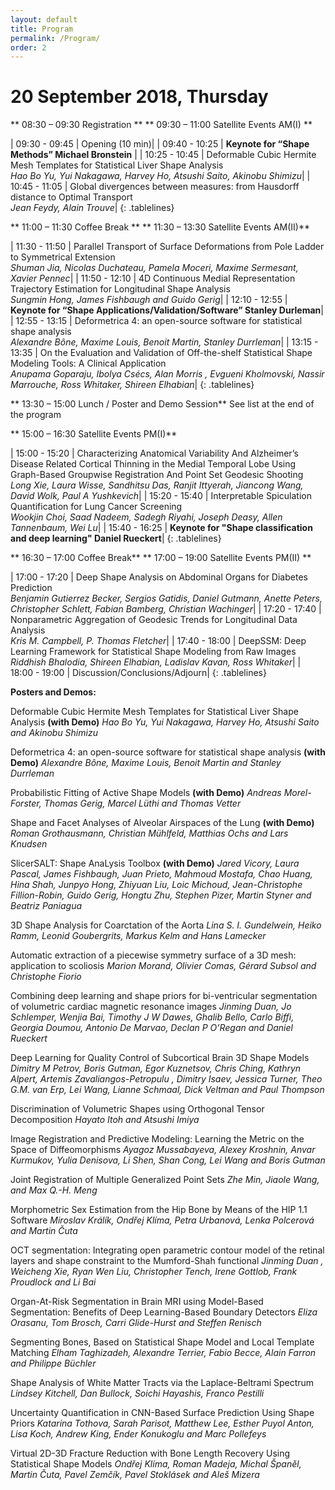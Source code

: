 ```yaml
---
layout: default
title: Program
permalink: /Program/
order: 2
---
```


<style>
.tablelines table, .tablelines td, .tablelines th {
        border: 0px solid black;
          min-width: 4em;
        }
</style>

# 20 September 2018, Thursday

** 08:30 – 09:30                   Registration **
** 09:30 – 11:00                   Satellite Events AM(I) **
 
| 09:30 - 09:45 | Opening  (10 min)|
| 09:40 - 10:25 | **Keynote for “Shape Methods” Michael Bronstein** |
| 10:25 - 10:45 | Deformable Cubic Hermite Mesh Templates for Statistical Liver Shape Analysis <br>
                 *Hao Bo Yu, Yui Nakagawa, Harvey Ho, Atsushi Saito, Akinobu Shimizu*|
| 10:45 - 11:05 | Global divergences between measures: from Hausdorff distance to Optimal Transport <br>
                 *Jean Feydy, Alain Trouve*|
{: .tablelines}
 
** 11:00 – 11:30                   Coffee Break **
** 11:30 – 13:30                   Satellite Events AM(II)**
 
| 11:30 - 11:50 | Parallel Transport of Surface Deformations from Pole Ladder to Symmetrical Extension <br>
                  *Shuman Jia, Nicolas Duchateau, Pamela Moceri, Maxime Sermesant, Xavier Pennec*|
| 11:50 - 12:10 | 4D Continuous Medial Representation Trajectory Estimation for Longitudinal Shape Analysis <br>
                  *Sungmin Hong, James Fishbaugh and Guido Gerig*|
| 12:10 - 12:55 | **Keynote for “Shape Applications/Validation/Software” Stanley Durleman**|
| 12:55 - 13:15 | Deformetrica 4: an open-source software for statistical shape analysis <br>
                  *Alexandre Bône, Maxime Louis, Benoit Martin, Stanley Durrleman*|
| 13:15 - 13:35 | On the Evaluation and Validation of Off-the-shelf Statistical Shape Modeling Tools: A Clinical Application <br>
                  *Anupama Goparaju, Ibolya Csécs, Alan Morris , Evgueni Kholmovski, Nassir Marrouche, Ross Whitaker, Shireen Elhabian*|
{: .tablelines}



** 13:30 – 15:00                   Lunch / Poster and Demo Session**
See list at the end of the program

** 15:00 – 16:30                   Satellite Events PM(I)**
 
| 15:00 - 15:20 | Characterizing Anatomical Variability And Alzheimer’s Disease Related Cortical Thinning in the Medial Temporal Lobe Using Graph-Based Groupwise Registration And Point Set Geodesic Shooting <br>
                  *Long Xie, Laura Wisse, Sandhitsu Das, Ranjit Ittyerah, Jiancong Wang, David Wolk, Paul A Yushkevich*|
| 15:20 - 15:40 | Interpretable Spiculation Quantification for Lung Cancer Screening <br>
                  *Wookjin Choi, Saad Nadeem, Sadegh Riyahi, Joseph Deasy, Allen Tannenbaum, Wei Lu*|
| 15:40 - 16:25 | **Keynote for "Shape classification and deep learning" Daniel Rueckert**|
{: .tablelines}

** 16:30 – 17:00                   Coffee Break**
** 17:00 – 19:00                   Satellite Events PM(II)  **  
 
| 17:00 - 17:20 | Deep Shape Analysis on Abdominal Organs for Diabetes Prediction <br>
                 *Benjamin Gutierrez Becker, Sergios Gatidis, Daniel Gutmann, Anette Peters, Christopher Schlett, Fabian Bamberg, Christian Wachinger*|
| 17:20 - 17:40 | Nonparametric Aggregation of Geodesic Trends for Longitudinal Data Analysis <br>
                 *Kris M. Campbell, P. Thomas Fletcher*|
| 17:40 - 18:00 | DeepSSM: Deep Learning Framework for Statistical Shape Modeling from Raw Images <br>
                 *Riddhish Bhalodia, Shireen Elhabian, Ladislav Kavan, Ross Whitaker*|
| 18:00 - 19:00 | Discussion/Conclusions/Adjourn|
{: .tablelines}


**Posters and Demos:**
 
Deformable Cubic Hermite Mesh Templates for Statistical Liver Shape Analysis **(with Demo)**
*Hao Bo Yu, Yui Nakagawa, Harvey Ho, Atsushi Saito and Akinobu Shimizu*
 
Deformetrica 4: an open-source software for statistical shape analysis **(with Demo)**
*Alexandre Bône, Maxime Louis, Benoit Martin and Stanley Durrleman*

Probabilistic Fitting of Active Shape Models **(with Demo)**
*Andreas Morel-Forster, Thomas Gerig, Marcel Lüthi and Thomas Vetter*

Shape and Facet Analyses of Alveolar Airspaces of the Lung **(with Demo)**
*Roman Grothausmann, Christian Mühlfeld, Matthias Ochs and Lars Knudsen*
 
SlicerSALT: Shape AnaLysis Toolbox **(with Demo)**
*Jared Vicory, Laura Pascal, James  Fishbaugh, Juan Prieto, Mahmoud Mostafa, Chao Huang, Hina Shah, Junpyo Hong, Zhiyuan Liu, Loic Michoud, Jean-Christophe Fillion-Robin, Guido Gerig, Hongtu Zhu, Stephen Pizer, Martin Styner and Beatriz Paniagua*

3D Shape Analysis for Coarctation of the Aorta
*Lina S. I. Gundelwein, Heiko Ramm, Leonid Goubergrits, Markus Kelm and Hans Lamecker*

Automatic extraction of a piecewise symmetry surface of a 3D mesh: application to scoliosis
*Marion Morand, Olivier Comas, Gérard Subsol and Christophe Fiorio*

Combining deep learning and shape priors for bi-ventricular segmentation of volumetric cardiac magnetic resonance images
*Jinming Duan, Jo Schlemper, Wenjia Bai, Timothy J W Dawes, Ghalib Bello, Carlo Biffi, Georgia Doumou, Antonio De Marvao, Declan P O’Regan and Daniel Rueckert*

Deep Learning for Quality Control of Subcortical Brain 3D Shape Models
*Dimitry M Petrov, Boris Gutman, Egor Kuznetsov, Chris Ching, Kathryn Alpert, Artemis Zavaliangos-Petropulu , Dimitry Isaev, Jessica Turner,  Theo G.M. van Erp,  Lei Wang, Lianne Schmaal, Dick Veltman and Paul Thompson*

Discrimination of Volumetric Shapes using Orthogonal Tensor Decomposition
*Hayato Itoh and Atsushi Imiya*

Image Registration and Predictive Modeling: Learning the Metric on the Space of Diffeomorphisms
*Ayagoz Mussabayeva, Alexey Kroshnin, Anvar Kurmukov, Yulia Denisova, Li Shen, Shan Cong, Lei Wang and Boris Gutman*

Joint Registration of Multiple Generalized Point Sets
*Zhe Min, Jiaole Wang, and Max Q.-H. Meng*

Morphometric Sex Estimation from the Hip Bone by Means of the HIP 1.1 Software
*Miroslav Králík, Ondřej Klíma, Petra Urbanová, Lenka Polcerová and Martin Čuta*

OCT segmentation: Integrating open parametric contour model of the retinal layers and shape constraint to the Mumford-Shah functional
*Jinming Duan , Weicheng Xie, Ryan Wen Liu, Christopher Tench, Irene Gottlob, Frank Proudlock and Li Bai*

Organ-At-Risk Segmentation in Brain MRI using Model-Based Segmentation: Benefits of Deep Learning-Based Boundary Detectors
*Eliza Orasanu, Tom Brosch, Carri Glide-Hurst and Steffen Renisch*

Segmenting Bones, Based on Statistical Shape Model and Local Template Matching
*Elham Taghizadeh, Alexandre Terrier, Fabio Becce, Alain Farron and Philippe Büchler*

Shape Analysis of White Matter Tracts via the Laplace-Beltrami Spectrum
*Lindsey Kitchell, Dan Bullock, Soichi Hayashis, Franco Pestilli*

Uncertainty Quantification in CNN-Based Surface Prediction Using Shape Priors
*Katarina Tothova, Sarah Parisot, Matthew Lee, Esther Puyol Anton, Lisa Koch, Andrew King, Ender Konukoglu and Marc Pollefeys*

Virtual 2D-3D Fracture Reduction with Bone Length Recovery Using Statistical Shape Models
*Ondřej Klíma, Roman Madeja, Michal Španěl, Martin Čuta, Pavel Zemčík, Pavel Stoklásek and Aleš Mizera*

